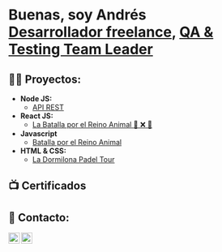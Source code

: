 <h1>Buenas, soy Andrés <br/><a href="https://github.com/DrewArg">Desarrollador freelance</a>, <a href="https://www.linkedin.com/in/andr%C3%A9s-ezequiel-fabbiano-69186b93/">QA & Testing Team Leader</a>

<!--<h2>👨‍💻 Software Development Projects:</h2>-->
<h2>👨‍💻 Proyectos:</h2>

- <b>Node JS:</b>
  - [API REST](https://github.com/DrewArg/ProgramacionBackend/tree/main)
- <b>React JS:</b>
  - [La Batalla por el Reino Animal 🐙 ❌ 🐺](https://github.com/DrewArg/ProyectoFinalReactJs) 
- <b>Javascript</b>
  - [Batalla por el Reino Animal](https://github.com/DrewArg/ProyectoFinalJavaScript)
- <b> HTML & CSS:</b>
  - [La Dormilona Padel Tour](https://github.com/DrewArg/La_Dormilona_Padel_Tour-AndresFabbiano)
<!-- - <b>C# (.NET Desktop Applications)</b>
  - [Ransomware Proof of Concept (Encrypter)](https://github.com/joshmadakor1/EncrypterPOC)
  - [Ransomware Proof of Concept (Decrypter)](https://github.com/joshmadakor1/DecrypterPOC)
  - [Keylogger with Email Capability](https://github.com/joshmadakor1/Key-Logger-With-Email)
- <b>Python</b>
  - [Package Delivery Application (Datastructures and Algorithms Demo)](https://github.com/joshmadakor1/Package-Delivery-Pathfinding-Algorithm)-->

<h2>📺 Certificados</h2>


<h2> 🤳 Contacto:</h2>

[<img align="left" alt="Andres Fabbiano | Linkedin" width="22px" src="https://cdn.jsdelivr.net/npm/simple-icons@v3/icons/linkedin.svg" />][linkedin]
[<img align="left" alt="Andres Fabbiano | Linkedin" width="22px" src="https://cdn.jsdelivr.net/npm/simple-icons@v3/icons/gmail.svg" />][gmail]

[linkedin]: https://www.linkedin.com/in/andr%C3%A9s-ezequiel-fabbiano-69186b93/
[gmail]:mailto:andresfabbiano@gmail.com
